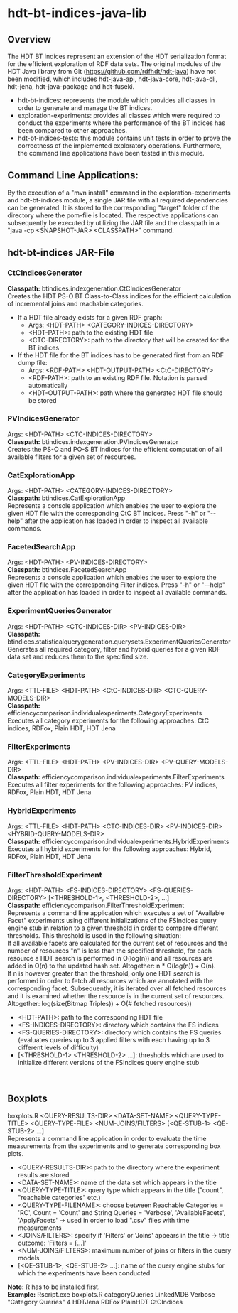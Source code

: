 # hdt-bt-indices-java-lib

## Overview
The HDT BT indices represent an extension of the HDT serialization format for the efficient exploration of RDF data sets. The original modules of the HDT Java library from Git (https://github.com/rdfhdt/hdt-java) have not been modified, which includes hdt-java-api, hdt-java-core, hdt-java-cli, hdt-jena, hdt-java-package and hdt-fuseki.

* hdt-bt-indices: represents the module which provides all classes in order to generate and manage the BT indices. 
* exploration-experiments: provides all classes which were required to conduct the experiments where the performance of the BT indices has been compared to other approaches. 
* hdt-bt-indices-tests: this module contains unit tests in order to prove the correctness of the implemented exploratory operations. Furthermore, the command line applications have been tested in this module. 

## Command Line Applications:
By the execution of a "mvn install" command in the exploration-experiments and hdt-bt-indices module, a single JAR file with all required dependencies can be generated. It is stored to the corresponding "target" folder of the directory where the pom-file is located. The respective applications can subsequently be executed by utilizing the JAR file and the classpath in a "java -cp \<SNAPSHOT-JAR\> \<CLASSPATH\>" command. 

## hdt-bt-indices JAR-File

### CtCIndicesGenerator
<b>Classpath:</b> btindices.indexgeneration.CtCIndicesGenerator<br>
Creates the HDT PS-O BT Class-to-Class indices for the efficient calculation of incremental joins and reachable categories.
* If a HDT file already exists for a given RDF graph:
	* Args: \<HDT-PATH\> \<CATEGORY-INDICES-DIRECTORY\>
	* \<HDT-PATH\>: path to the existing HDT file
	* \<CTC-DIRECTORY\>: path to the directory that will be created for the BT indices
* If the HDT file for the BT indices has to be generated first from an RDF dump file:
	* Args: \<RDF-PATH\> \<HDT-OUTPUT-PATH\> \<CtC-DIRECTORY\>
	* \<RDF-PATH\>: path to an existing RDF file. Notation is parsed automatically
	* \<HDT-OUTPUT-PATH\>: path where the generated HDT file should be stored

### PVIndicesGenerator
Args: \<HDT-PATH\> \<CTC-INDICES-DIRECTORY\><br>
<b>Classpath:</b> btindices.indexgeneration.PVIndicesGenerator<br>
Creates the PS-O and PO-S BT indices for the efficient computation of all available filters for a given set of resources.

### CatExplorationApp
Args: \<HDT-PATH\> \<CATEGORY-INDICES-DIRECTORY\><br>
<b>Classpath:</b> btindices.CatExplorationApp<br>
Represents a console application which enables the user to explore the given HDT file with the corresponding CtC BT Indices. Press "-h" or "--help" after the application has loaded in order to inspect all available commands. 

### FacetedSearchApp
Args: \<HDT-PATH\> \<PV-INDICES-DIRECTORY\><br>
<b>Classpath:</b> btindices.FacetedSearchApp<br>
Represents a console application which enables the user to explore the given HDT file with the corresponding Filter indices. Press "-h" or "--help" after the application has loaded in order to inspect all available commands. 

### ExperimentQueriesGenerator
Args: \<HDT-PATH\> \<CTC-INDICES-DIR\> \<PV-INDICES-DIR\><br>
<b>Classpath:</b> btindices.statisticalquerygeneration.querysets.ExperimentQueriesGenerator<br>
Generates all required category, filter and hybrid queries for a given RDF data set and reduces them to the specified size.

### CategoryExperiments
Args: \<TTL-FILE\> \<HDT-PATH\> \<CtC-INDICES-DIR\> \<CTC-QUERY-MODELS-DIR\><br>
<b>Classpath:</b> efficiencycomparison.individualexperiments.CategoryExperiments<br>
Executes all category experiments for the following approaches: CtC indices, RDFox, Plain HDT, HDT Jena

### FilterExperiments
Args: \<TTL-FILE\> \<HDT-PATH\> \<PV-INDICES-DIR\> \<PV-QUERY-MODELS-DIR\><br>
<b>Classpath:</b> efficiencycomparison.individualexperiments.FilterExperiments<br>
Executes all filter experiments for the following approaches: PV indices, RDFox, Plain HDT, HDT Jena

### HybridExperiments
Args: \<TTL-FILE\> \<HDT-PATH\> \<CTC-INDICES-DIR\> \<PV-INDICES-DIR\> \<HYBRID-QUERY-MODELS-DIR\><br>
<b>Classpath:</b> efficiencycomparison.individualexperiments.HybridExperiments<br>
Executes all hybrid experiments for the following approaches: Hybrid, RDFox, Plain HDT, HDT Jena

### FilterThresholdExperiment
Args: \<HDT-PATH\> \<FS-INDICES-DIRECTORY\> \<FS-QUERIES-DIRECTORY\> [\<THRESHOLD-1\>, \<THRESHOLD-2\>, ...]<br>
<b>Classpath:</b> efficiencycomparison.FilterThresholdExperiment<br>
Represents a command line application which executes a set of "Available Facet" experiments using different initializations of the FSIndices query engine stub in relation to a given threshold in order to compare different thresholds. This threshold is used in the following situation: <br>
If all available facets are calculated for the current set of resources and the number of resources "n" is less than the specified threshold, for each resource a HDT search is performed in O(log(n)) and all resources are added in O(n) to the updated hash set. Altogether: n \* O(log(n)) \+ O(n).<br>
If n is however greater than the threshold, only one HDT search is performed in order to fetch all resources which are annotated with the corresponding facet. Subsequently, it is iterated over all fetched resources and it is examined whether the resource is in the current set of resources. Altogether: log(size(Bitmap Triples)) + O(# fetched resources)) 
* \<HDT-PATH\>: path to the corresponding HDT file
* \<FS-INDICES-DIRECTORY\>: directory which contains the FS indices
* \<FS-QUERIES-DIRECTORY\>: directory which contains the FS queries (evaluates queries up to 3 applied filters with each having up to 3 different levels of difficulty)
* [\<THRESHOLD-1\> \<THRESHOLD-2\> ...]: thresholds which are used to initialize different versions of the FSIndices query engine stub
<br>

## Boxplots 
boxplots.R \<QUERY-RESULTS-DIR\> \<DATA-SET-NAME\> \<QUERY-TYPE-TITLE\> \<QUERY-TYPE-FILE\> \<NUM-JOINS/FILTERS\> [\<QE-STUB-1\> \<QE-STUB-2\> ...]<br>
Represents a command line application in order to evaluate the time measurements from the experiments and to generate corresponding box plots.
* \<QUERY-RESULTS-DIR\>: path to the directory where the experiment results are stored
* \<DATA-SET-NAME\>: name of the data set which appears in the title
* \<QUERY-TYPE-TITLE\>: query type which appears in the title ("count", "reachable categories" etc.)
* \<QUERY-TYPE-FILENAME\>: choose between Reachable Categories = 'RC', Count = 'Count' and String Queries = 'Verbose', 'AvailableFacets', 'ApplyFacets' &rarr; used in order to load ".csv" files with time measurements
* \<JOINS/FILTERS\>: specify if 'Filters' or 'Joins' appears in the title &rarr; title outcome: 'Filters = [...]'
* \<NUM-JOINS/FILTERS\>: maximum number of joins or filters in the query models 
* [\<QE-STUB-1\>, \<QE-STUB-2\> ...]: name of the query engine stubs for which the experiments have been conducted

**Note:** R has to be installed first.<br>
**Example:** 
Rscript.exe boxplots.R categoryQueries LinkedMDB Verbose "Category Queries" 4 HDTJena RDFox PlainHDT CtCIndices 


